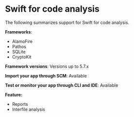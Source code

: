 # Swift for code analysis

The following summarizes support for Swift for code analysis.

**Frameworks**:

* AlamoFire
* Pathos
* SQLite
* CryptoKit

**Framework versions**: Versions up to 5.7.x

**Import your app through SCM**: Available

**Test or monitor your app through CLI and IDE**: Available

**Feature:**

* Reports
* Interfile analysis

